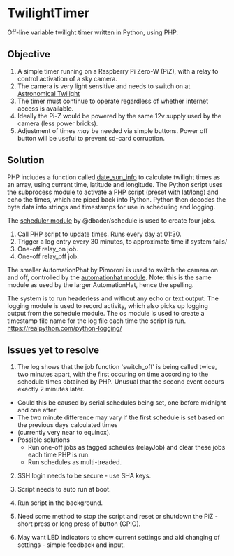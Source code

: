 # TwilightTimer
Off-line variable twilight timer written in Python, using PHP.

## Objective
1. A simple timer running on a Raspberry Pi Zero-W (PiZ), with a relay to control activation of a sky camera. 
2. The camera is very light sensitive and needs to switch on at [Astronomical Twilight](https://www.timeanddate.com/astronomy/different-types-twilight.html)
3. The timer must continue to operate regardless of whether internet access is available.
4. Ideally the Pi-Z would be powered by the same 12v supply used by the camera (less power bricks).
5. Adjustment of times *may* be needed via simple buttons. Power off button will be useful to prevent sd-card corruption.

## Solution
PHP includes a function called [date_sun_info](https://www.php.net/manual/en/function.date-sun-info.php) to calculate twilight times as an array, using current time, latitude and longitude. 
The Python script uses the subprocess module to activate a PHP script (preset with lat/long) and echo the times, which are piped back into Python.
Python then decodes the byte data into strings and timestamps for use in scheduling and logging.

The [scheduler module](https://github.com/dbader/schedule) by @dbader/schedule is used to create four jobs.
 1. Call PHP script to update times. Runs every day at 01:30.
 2. Trigger a log entry every 30 minutes, to approximate time if system fails/
 3. One-off relay_on job.
 4. One-off relay_off job.

The smaller AutomationPhat by Pimoroni is used to switch the camera on and off, controlled by the [automationhat module](https://learn.pimoroni.com/tutorial/sandyj/getting-started-with-automation-hat-and-phat). Note: this is the same module as used by the larger AutomationHat, hence the spelling. 

The system is to run headerless and without any echo or text output. The logging module is used to record activity, which also picks up logging output from the schedule module. The os module is used to create a timestamp file name for the log file each time the script is run. https://realpython.com/python-logging/

## Issues yet to resolve
1. The log shows that the job function 'switch_off' is being called twice, two minutes apart, with the first occuring on time according to the schedule times obtained by PHP. Unusual that the second event occurs exactly 2 minutes later. 
* Could this be caused by serial schedules being set, one before midnight and one after
* The two minute difference may vary if the first schedule is set based on the previous days calculated times
* (currently very near to equinox).
* Possible solutions
  * Run one-off jobs as tagged scheules (relayJob) and clear these jobs each time PHP is run.
  * Run schedules as multi-treaded.

2. SSH login needs to be secure - use SHA keys.

3. Script needs to auto run at boot.

4. Run script in the background.

5. Need some method to stop the script and reset or shutdown the PiZ - short press or long press of button (GPIO).

6. May want LED indicators to show current settings and aid changing of settings - simple feedback and input.
